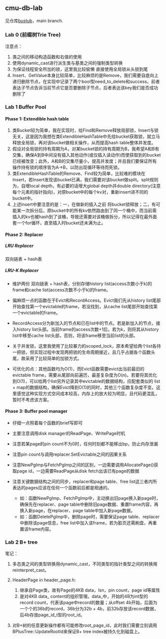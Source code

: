 ## cmu-db-lab
见仓库[bustub](https://github.com/BinyuHuang-nju/bustub/tree/main)，main branch.

### Lab 0 (前缀树Trie Tree)
注意点：
  
1.	类之间的移动构造函数和右值的使用
2.	使用dynamic_cast进行派生类与基类之间的强制类型转换
3.	为保证线程安全所加的锁，这里我比较偷懒 直接使用全局锁从头锁到尾
4.	Insert、GetValue本身比较简单，比较麻烦的是Remove，我们需要自底向上递归删除节点，在实现中记录了两个bool型need_to_delete和success，前者表达子节点告诉当前节点它是否要删除子节点，后者表达该key我们是否成功删除了


### Lab 1 Buffer Pool

#### Phase 1: Extendible hash table
1.	类Bucket较为简单，我在实现时，给Find和Remove释放局部锁，Insert与锁无关，这是因为我想在类ExtendibleHashTable中先给bucket获取锁，就立马释放全局锁，再对该bucket做相关操作，从而提高hash table整体并发度。
2.	假设对全局锁的持有周期为A，对某bucket锁的持有周期为B，我希望A和B有交集，确保A到B中间没有插入其他动作(或仅插入读动作)而使获取到的bucket已经被改变；此外，A和B的交集尽量小，提高并发度；并且我们要保证所有操作持有锁的顺序皆为A->B，以防出现循环等待而死锁。
3.	类ExtendibleHashTable的Remove、Find较为简单，比较难的模块在Insert，若Insert发现该bucket已满，我们需要对该bucket做split。split规则为，自增local depth，有必要的话增大global depth并double directory(注意每个元素的指针指向)，对原bucket中的每个kv对，重新insert进不同的bucket中。
4.	上述insert中要注意的是：一，在做新的插入之前 将bucket锁释放；二，有可能某一次拆分后，原bucket中的所有kv依然路由到了同一个桶中，而当前需插入的kv也被hash到了该桶，导致还需要对该桶做拆分，所以记得在最外面套一个for循环，直至插入时bucket还未满为止。

#### Phase 2: Replacer

##### LRU Replacer  

双向链表 + hash表


##### LRU-K Replacer  

-	维护两份 双向链表 + hash表，分别存储history list(access次数小于k)的frame和cache list(access次数不小于k)的frame。  

-	偏麻烦一点的函数在于Evict和RecordAccess。Evict我们先从history list尾部开始查找第一个evictable的frame，若没找到，从cache list尾部开始查找第一个evictable的frame。
-	RecordAccess分为新加入的节点和已在list中的节点。若是新加入的节点，接入history list头部。当前frame的access次数+1后，若为k，则将其从history list中移至cache list头部，否则，将该frame移至当前list的头部。

-	关于并发锁，这里我使用了比较暴力的scoped_lock，原本希望给两个list各持一把锁，但实现过程中发现两把锁的生命周期接近，且几乎占据各个函数头尾，故采用了比较简单的加锁方式。

-	可优化的点：其他函数均为O(1)，而Evict函数需要evict出当前最旧的evictable frame，需要从尾部向前遍历，最差复杂度为O(n)。若要将其优化到O(1)，可以给两个list另外记录其中evictable的数据结构，应配套类似的 list + map的数据结构，确保Evict降到O(1)的同时，其他三个函数复杂度不变。这里感觉这种实现方式空间成本较高，内存上的放大较为明显，且代码更混乱，暂时不考虑该方案。


#### Phase 3: Buffer pool manager
-	仔细一点照着每个函数的brief写即可

-	主要注意调用disk manager的ReadPage、WritePage时机

-	注意若某page的pin count不为0时，任何时刻都不能移出bp，防止内存泄漏

-	注意pin count与调用replacer.SetEvictable之间的因果关系

-	注意NewPgImp与FetchPgImp之间的区别，一边需要调用AllocatePage()获取page id，一边需要ReadPage从disk fetch出该已有page的数据

-	注意关键数据结构之间的同步，replacer和page table、free list这三者内所表达的pages应该在任何一个函数前后都是相通的。
	-	如：函数NewPgImp、FetchPgImp中，主动换出旧page换入新page时，确保先在replacer、page table中删除旧page数据、重置frame内容，再换入新page，在replacer、page table中加入新page数据。
	-	如：函数DeletePgImp中，删除page时，需要保证page table、replacer中删除该page信息，free list中加入该frame，若为脏页还需刷盘，再重置该frame内容。  



### Lab 2 B+ tree
笔记：  

1.	多态类之间的类型转换用dynamic\_cast，不同类型的指针类型之间的转换用reinterpret\_cast。  

2.	HeaderPage in header\_page.h:
	1.	继承自Page类，故有Page的4KB data，lsn，pin count，page id等属性
	2.	是对4KB data\_ content的组织管理。data\_中，开始的4B为int型的record count，代表该page中record的数量；从offset 4b开始，后面为一个个的36b的record，36b分为32b + 4b，前32b存放该record数据，后4b存放page\_id\_t型的root\_id。

3.	对B+树的任意更新操作都有可能修改root\_page\_id，此时我们需要立刻调用BPlusTree::UpdateRootId来保证B+ tree index被持久化到磁盘上。